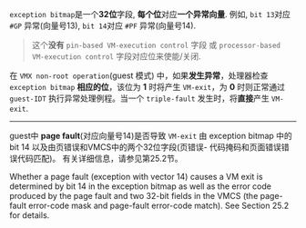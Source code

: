 
`exception bitmap`是一个**32位**字段, **每个位**对应**一个异常向量**. 例如, `bit 13`对应 `#GP` 异常(向量号13), `bit 14`对应 `#PF` 异常(向量号14).

> 这个**没有** `pin-based VM-execution control` 字段 或 `processor-based VM-execution control` 字段对应位来使能/关闭. 

在 `VMX non-root operation`(guest 模式) 中，如果**发生异常**，处理器检查 `exception bitmap` **相应的位**，该位为 **1** 时将产生 `VM-exit`，为 **0** 时则正常通过 `guest-IDT` 执行异常处理例程。当一个 `triple-fault` 发生时，将**直接**产生 `VM-exit`.

-----

guest中 **page fault**(对应向量号14)是否导致 `VM-exit` 由 exception bitmap 中的 bit 14 以及由页错误和VMCS中的两个32位字段(页错误- 代码掩码和页面错误错误代码匹配)。 有关详细信息，请参见第25.2节。

Whether a page fault (exception with vector 14) causes a VM exit is determined by bit 14 in the exception bitmap as well as the error code produced by the page fault and two 32-bit fields in the VMCS (the page-fault error-code mask and page-fault error-code match). See Section 25.2 for details.